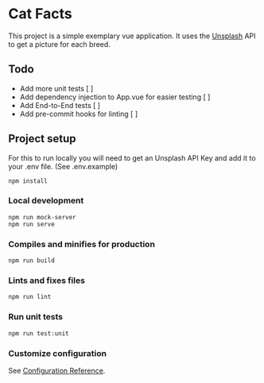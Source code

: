 # Cat Facts

This project is a simple exemplary vue application. It uses the [Unsplash](https://unsplash.com/developers) API to get a picture for each breed.

## Todo

- Add more unit tests [ ]
- Add dependency injection to App.vue for easier testing [ ]
- Add End-to-End tests [ ]
- Add pre-commit hooks for linting [ ]

## Project setup

For this to run locally you will need to get an Unsplash API Key and add it to your .env file. (See .env.example)

```shell
npm install
```

### Local development

```shell
npm run mock-server
npm run serve
```

### Compiles and minifies for production

```shell
npm run build
```

### Lints and fixes files

```shell
npm run lint
```

### Run unit tests

```shell
npm run test:unit
```

### Customize configuration

See [Configuration Reference](https://cli.vuejs.org/config/).
